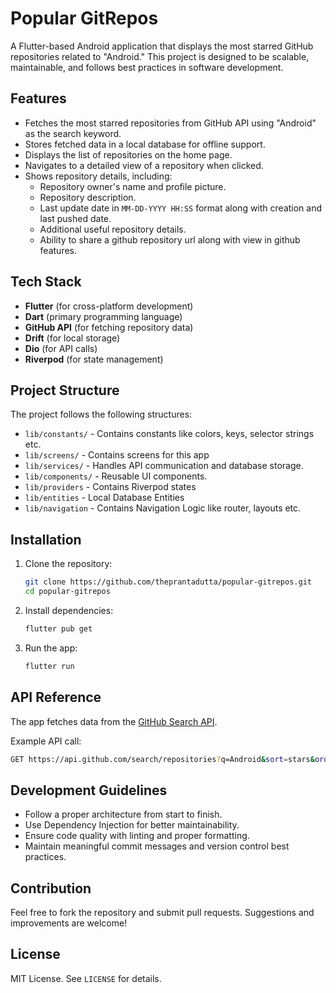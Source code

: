 # Popular GitRepos

A Flutter-based Android application that displays the most starred GitHub repositories related to "Android." This project is designed to be scalable, maintainable, and follows best practices in software development.

## Features

- Fetches the most starred repositories from GitHub API using "Android" as the search keyword.
- Stores fetched data in a local database for offline support.
- Displays the list of repositories on the home page.
- Navigates to a detailed view of a repository when clicked.
- Shows repository details, including:
  - Repository owner's name and profile picture.
  - Repository description.
  - Last update date in `MM-DD-YYYY HH:SS` format along with creation and last pushed date.
  - Additional useful repository details.
  - Ability to share a github repository url along with view in github features.

## Tech Stack

- **Flutter** (for cross-platform development)
- **Dart** (primary programming language)
- **GitHub API** (for fetching repository data)
- **Drift** (for local storage)
- **Dio** (for API calls)
- **Riverpod** (for state management)

## Project Structure

The project follows the following structures:

- `lib/constants/` - Contains constants like colors, keys, selector strings etc.
- `lib/screens/` - Contains screens for this app
- `lib/services/` - Handles API communication and database storage.
- `lib/components/` - Reusable UI components.
- `lib/providers` - Contains Riverpod states
- `lib/entities` - Local Database Entities
- `lib/navigation` - Contains Navigation Logic like router, layouts etc.

## Installation

1. Clone the repository:
   ```sh
   git clone https://github.com/theprantadutta/popular-gitrepos.git
   cd popular-gitrepos
   ```
2. Install dependencies:
   ```sh
   flutter pub get
   ```
3. Run the app:
   ```sh
   flutter run
   ```

## API Reference

The app fetches data from the [GitHub Search API](https://docs.github.com/en/rest/search#search-repositories).

Example API call:
```sh
GET https://api.github.com/search/repositories?q=Android&sort=stars&order=desc
```

## Development Guidelines

- Follow a proper architecture from start to finish.
- Use Dependency Injection for better maintainability.
- Ensure code quality with linting and proper formatting.
- Maintain meaningful commit messages and version control best practices.

## Contribution

Feel free to fork the repository and submit pull requests. Suggestions and improvements are welcome!

## License

MIT License. See `LICENSE` for details.
